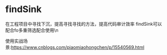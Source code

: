 # findSink
在工程项目中寻找下沉，提高寻找寻找的方法，提高代码审计效率
findSink可以配合fo多重筛选配合使用\n


使用实战场景:https://www.cnblogs.com/piaomiaohongchen/p/15540569.html
